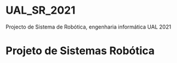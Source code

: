 # UAL_SR_2021
Projecto de Sistema de Robótica, engenharia informática UAL 2021
# Projeto de Sistemas Robótica
